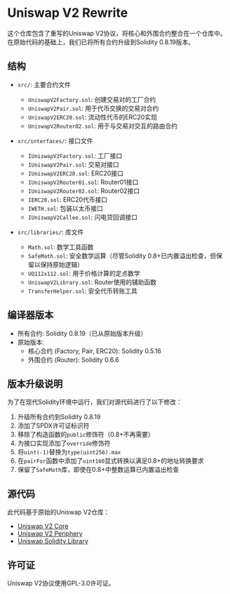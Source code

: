 # Uniswap V2 Rewrite

这个仓库包含了重写的Uniswap V2协议，将核心和外围合约整合在一个仓库中。在原始代码的基础上，我们已将所有合约升级到Solidity 0.8.19版本。

## 结构

- `src/`: 主要合约文件
  - `UniswapV2Factory.sol`: 创建交易对的工厂合约
  - `UniswapV2Pair.sol`: 用于代币交换的交易对合约
  - `UniswapV2ERC20.sol`: 流动性代币的ERC20实现
  - `UniswapV2Router02.sol`: 用于与交易对交互的路由合约
  
- `src/interfaces/`: 接口文件
  - `IUniswapV2Factory.sol`: 工厂接口
  - `IUniswapV2Pair.sol`: 交易对接口
  - `IUniswapV2ERC20.sol`: ERC20接口
  - `IUniswapV2Router01.sol`: Router01接口
  - `IUniswapV2Router02.sol`: Router02接口
  - `IERC20.sol`: ERC20代币接口
  - `IWETH.sol`: 包装以太币接口
  - `IUniswapV2Callee.sol`: 闪电贷回调接口
  
- `src/libraries/`: 库文件
  - `Math.sol`: 数学工具函数
  - `SafeMath.sol`: 安全数学运算（尽管Solidity 0.8+已内置溢出检查，但保留以保持原始逻辑）
  - `UQ112x112.sol`: 用于价格计算的定点数学
  - `UniswapV2Library.sol`: Router使用的辅助函数
  - `TransferHelper.sol`: 安全代币转账工具

## 编译器版本

- 所有合约: Solidity 0.8.19（已从原始版本升级）
- 原始版本:
  - 核心合约 (Factory, Pair, ERC20): Solidity 0.5.16
  - 外围合约 (Router): Solidity 0.6.6

## 版本升级说明

为了在现代Solidity环境中运行，我们对源代码进行了以下修改：

1. 升级所有合约到Solidity 0.8.19
2. 添加了SPDX许可证标识符
3. 移除了构造函数的`public`修饰符（0.8+不再需要）
4. 为接口实现添加了`override`修饰符
5. 将`uint(-1)`替换为`type(uint256).max`
6. 在`pairFor`函数中添加了`uint160`显式转换以满足0.8+的地址转换要求
7. 保留了`SafeMath`库，即使在0.8+中整数运算已内置溢出检查

## 源代码

此代码基于原始的Uniswap V2仓库：
- [Uniswap V2 Core](https://github.com/Uniswap/v2-core)
- [Uniswap V2 Periphery](https://github.com/Uniswap/v2-periphery)
- [Uniswap Solidity Library](https://github.com/Uniswap/solidity-lib)

## 许可证

Uniswap V2协议使用GPL-3.0许可证。
